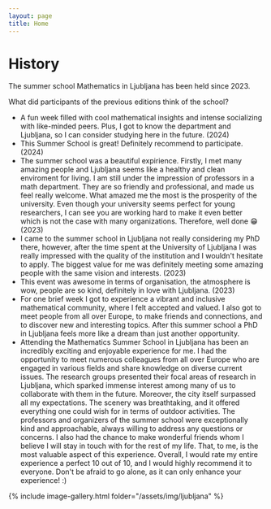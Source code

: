 ```yaml
---
layout: page
title: Home
---
```


# History

The summer school Mathematics in Ljubljana has been held since 2023.

What did participants of the previous editions think of the school?

- A fun week filled with cool mathematical insights and intense socializing with like-minded peers. Plus, I got to know the department and Ljubljana, so I can consider studying here in the future. (2024)
- This Summer School is great! Definitely recommend to participate. (2024)
- The summer school was a beautiful expirience. Firstly, I met many amazing people and Ljubljana seems like a healthy and clean enviroment for living.
I am still under the impression of professors in a math department. They are so friendly and professional, and made us feel really welcome.
What amazed me the most is the prosperity of the university. Even though your university seems perfect for young researchers, I can see you are working hard to make it even better which is not the case with many organizations. Therefore, well done 😁 (2023)
- I came to the summer school in Ljubljana not really considering my PhD there, however, after the time spent at the University of Ljubljana I was really impressed with the quality of the institution and I wouldn't hesitate to apply. The biggest value for me was definitely meeting some amazing people with the same vision and interests. (2023)
- This event was awesome in terms of organisation, the atmosphere is wow, people are so kind, definitely in love with Ljubljana. (2023)
- For one brief week I got to experience a vibrant and inclusive mathematical community, where I felt accepted and valued. I also got to meet people from all over Europe, to make friends and connections, and to discover new and interesting topics. After this summer school a PhD in Ljubljana feels more like a dream than just another opportunity.
- Attending the Mathematics Summer School in Ljubljana has been an incredibly exciting and enjoyable experience for me. I had the opportunity to meet numerous colleagues from all over Europe who are engaged in various fields and share knowledge on diverse current issues. The research groups presented their focal areas of research in Ljubljana, which sparked immense interest among many of us to collaborate with them in the future. Moreover, the city itself surpassed all my expectations. The scenery was breathtaking, and it offered everything one could wish for in terms of outdoor activities. The professors and organizers of the summer school were exceptionally kind and approachable, always willing to address any questions or concerns. I also had the chance to make wonderful friends whom I believe I will stay in touch with for the rest of my life. That, to me, is the most valuable aspect of this experience. Overall, I would rate my entire experience a perfect 10 out of 10, and I would highly recommend it to everyone. Don't be afraid to go alone, as it can only enhance your experience! :)

{% include image-gallery.html folder="/assets/img/ljubljana" %}

